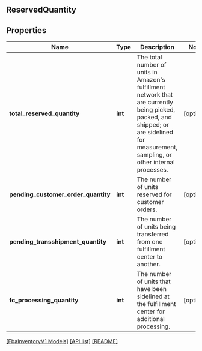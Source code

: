 ## ReservedQuantity

## Properties

Name | Type | Description | Notes
------------ | ------------- | ------------- | -------------
**total_reserved_quantity** | **int** | The total number of units in Amazon's fulfillment network that are currently being picked, packed, and shipped; or are sidelined for measurement, sampling, or other internal processes. | [optional]
**pending_customer_order_quantity** | **int** | The number of units reserved for customer orders. | [optional]
**pending_transshipment_quantity** | **int** | The number of units being transferred from one fulfillment center to another. | [optional]
**fc_processing_quantity** | **int** | The number of units that have been sidelined at the fulfillment center for additional processing. | [optional]

[[FbaInventoryV1 Models]](../) [[API list]](../../Api) [[README]](../../../README.md)
